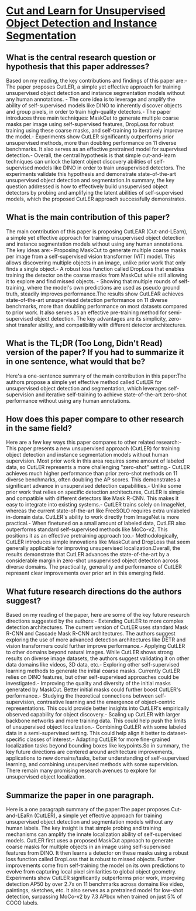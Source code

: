 # [Cut and Learn for Unsupervised Object Detection and Instance   Segmentation](https://arxiv.org/abs/2301.11320)

## What is the central research question or hypothesis that this paper addresses?

Based on my reading, the key contributions and findings of this paper are:- The paper proposes CutLER, a simple yet effective approach for training unsupervised object detection and instance segmentation models without any human annotations. - The core idea is to leverage and amplify the ability of self-supervised models like DINO to inherently discover objects and group pixels, in order to train high-quality detectors.- The paper introduces three main techniques: MaskCut to generate multiple coarse masks per image using self-supervised features, DropLoss for robust training using these coarse masks, and self-training to iteratively improve the model.- Experiments show CutLER significantly outperforms prior unsupervised methods, more than doubling performance on 11 diverse benchmarks. It also serves as an effective pretrained model for supervised detection.- Overall, the central hypothesis is that simple cut-and-learn techniques can unlock the latent object discovery abilities of self-supervised models like DINO in order to train unsupervised detectors. The experiments validate this hypothesis and demonstrate state-of-the-art unsupervised object detection and segmentation.In summary, the key question addressed is how to effectively build unsupervised object detectors by probing and amplifying the latent abilities of self-supervised models, which the proposed CutLER approach successfully demonstrates.


## What is the main contribution of this paper?

The main contribution of this paper is proposing CutLEAR (Cut-and-LEarn), a simple yet effective approach for training unsupervised object detection and instance segmentation models without using any human annotations. The key ideas are:- Proposing MaskCut to generate multiple coarse masks per image from a self-supervised vision transformer (ViT) model. This allows discovering multiple objects in an image, unlike prior work that only finds a single object.- A robust loss function called DropLoss that enables training the detector on the coarse masks from MaskCut while still allowing it to explore and find missed objects. - Showing that multiple rounds of self-training, where the model's own predictions are used as pseudo ground truth, steadily improves performance.The results show CutLEAR achieves state-of-the-art unsupervised detection performance on 11 diverse benchmarks, more than doubling performance on most datasets compared to prior work. It also serves as an effective pre-training method for semi-supervised object detection. The key advantages are its simplicity, zero-shot transfer ability, and compatibility with different detector architectures.


## What is the TL;DR (Too Long, Didn't Read) version of the paper? If you had to summarize it in one sentence, what would that be?

Here's a one-sentence summary of the main contribution in this paper:The authors propose a simple yet effective method called CutLER for unsupervised object detection and segmentation, which leverages self-supervision and iterative self-training to achieve state-of-the-art zero-shot performance without using any human annotations.


## How does this paper compare to other research in the same field?

Here are a few key ways this paper compares to other related research:- This paper presents a new unsupervised approach (CutLER) for training object detection and instance segmentation models without human supervision. Most prior work in this area requires some amount of labeled data, so CutLER represents a more challenging "zero-shot" setting.- CutLER achieves much higher performance than prior zero-shot methods on 11 diverse benchmarks, often doubling the AP scores. This demonstrates a significant advance in unsupervised detection capabilities.- Unlike some prior work that relies on specific detection architectures, CutLER is simple and compatible with different detectors like Mask R-CNN. This makes it easy to integrate into existing systems.- CutLER trains solely on ImageNet, whereas the current state-of-the-art like FreeSOLO requires extra unlabeled in-domain data. CutLER's ability to work directly from ImageNet is more practical.- When finetuned on a small amount of labeled data, CutLER also outperforms standard self-supervised methods like MoCo-v2. This positions it as an effective pretraining approach too.- Methodologically, CutLER introduces simple innovations like MaskCut and DropLoss that seem generally applicable for improving unsupervised localization.Overall, the results demonstrate that CutLER advances the state-of-the-art by a considerable margin in zero-shot unsupervised object detection across diverse domains. The practicality, generality and performance of CutLER represent clear improvements over prior art in this emerging field.


## What future research directions do the authors suggest?

Based on my reading of the paper, here are some of the key future research directions suggested by the authors:- Extending CutLER to more complex detection architectures. The current version of CutLER uses standard Mask R-CNN and Cascade Mask R-CNN architectures. The authors suggest exploring the use of more advanced detection architectures like DETR and vision transformers could further improve performance.- Applying CutLER to other domains beyond natural images. While CutLER shows strong results on diverse image datasets, the authors suggest validating it on other data domains like videos, 3D data, etc.- Exploring other self-supervised learning methods to generate the initial coarse masks. Currently CutLER relies on DINO features, but other self-supervised approaches could be investigated.- Improving the quality and diversity of the initial masks generated by MaskCut. Better initial masks could further boost CutLER's performance.- Studying the theoretical connections between self-supervision, contrastive learning and the emergence of object-centric representations. This could provide better insights into CutLER's empirically observed capability for object discovery.- Scaling up CutLER with larger backbone networks and more training data. This could help push the limits of unsupervised object localization.- Combining CutLER with some labeled data in a semi-supervised setting. This could help align it better to dataset-specific classes of interest.- Adapting CutLER for more fine-grained localization tasks beyond bounding boxes like keypoints.So in summary, the key future directions are centered around architecture improvements, applications to new domains/tasks, better understanding of self-supervised learning, and combining unsupervised methods with some supervision. There remain many promising research avenues to explore for unsupervised object localization.


## Summarize the paper in one paragraph.

Here is a one paragraph summary of the paper:The paper proposes Cut-and-LEaRn (CutLER), a simple yet effective approach for training unsupervised object detection and segmentation models without any human labels. The key insight is that simple probing and training mechanisms can amplify the innate localization ability of self-supervised models. CutLER first uses a proposed MaskCut approach to generate coarse masks for multiple objects in an image using self-supervised features from DINO. It then learns a detector on these masks using a robust loss function called DropLoss that is robust to missed objects. Further improvements come from self-training the model on its own predictions to evolve from capturing local pixel similarities to global object geometry. Experiments show CutLER significantly outperforms prior work, improving detection AP50 by over 2.7x on 11 benchmarks across domains like video, paintings, sketches, etc. It also serves as a pretrained model for low-shot detection, surpassing MoCo-v2 by 7.3 APbox when trained on just 5% of COCO labels.
